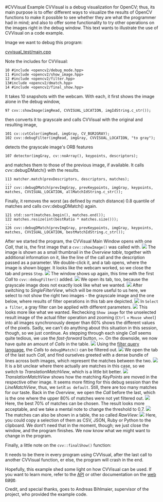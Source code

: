 #CVVisual Example
CVVisual is a debug visualization for OpenCV; thus, its main purpose is to offer different ways to visualize 
the results of OpenCV functions to make it possible to see whether they are what the programmer had in mind;
and also to offer some functionality to try other operations on the images right in the debug window.
This text wants to illustrate the use of CVVisual on a code example.

Image we want to debug this program:

[cvvisual_test/main.cpp](../example_code/cvvisual_test/main.cpp)

Note the includes for CVVisual:

	10 #include <opencv2/debug_mode.hpp>
	11 #include <opencv2/show_image.hpp>
	12 #include <opencv2/filter.hpp>
	13#include <opencv2/dmatch.hpp>
	14 #include <opencv2/final_show.hpp>

It takes 10 snapshots with the webcam.
With each, it first shows the image alone in the debug window,

	97 cvv::showImage(imgRead, CVVISUAL_LOCATION, imgIdString.c_str());

then converts it to grayscale and calls CVVisual with the original and resulting image, 

	101 cv::cvtColor(imgRead, imgGray, CV_BGR2GRAY);
	102	cvv::debugFilter(imgRead, imgGray, CVVISUAL_LOCATION, "to gray");

detects the grayscale image's ORB features

	107 detector(imgGray, cv::noArray(), keypoints, descriptors);

and matches them to those of the previous image, if available. It calls cvv::debugDMatch() with the results.

	113 matcher.match(prevDescriptors, descriptors, matches);
	...
	117 cvv::debugDMatch(prevImgGray, prevKeypoints, imgGray, keypoints, matches, CVVISUAL_LOCATION, allMatchIdString.c_str());

Finally, it removes the worst (as defined by match distance) 0.8 quantile of matches and calls cvv::debugDMatch() again.

	121 std::sort(matches.begin(), matches.end());
	122 matches.resize(int(bestRatio * matches.size()));
	...
	126 cvv::debugDMatch(prevImgGray, prevKeypoints, imgGray, keypoints, matches, CVVISUAL_LOCATION, bestMatchIdString.c_str());

After we started the program, the CVVisual Main Window opens with one _Call_, that is, the first image that a `cvv::showImage()` was called with.
![](../images_example/overview_single_call.png)
The image is shown as a small thumbnail in the _Overview table_, together with additional information on it, like the line of the call and the description passed as a parameter.
We double-click it, and a tab opens, where the image is shown bigger. It looks like the webcam worked, so we close the tab and press `Step`.
![](../images_example/single_image_tab.png)
The window shows up again, this time with the first _Call_ to `cvv::debugFilter()` added.
![](../images_example/overview_two_calls.png)
We open its tab, too, because the grayscale image does not exactly look like what we wanted.
![](../images_example/filter_tab_default.png)
After switching to _SingleFilterView_, which will be more useful to us here, we select to not show the right two images - the grayscale image and the one below, where results of filter operations in this tab are depicted.
![](../images_example/single_filter_right_two_imgs_unselected.png)
In `Select a filter`, a gray filter can be applied with different parameters.
![](../images_example/single_filter_gray.png)
This looks more like what we wanted. 
Rechecking `Show image` for the unselected result image of the actual filter operation and zooming (`Ctrl` + `Mouse wheel`) into all images synchronously deeper than 60% shows the different values of the pixels.
Sadly, we can't do anything about this situation in this session, though, so we just continue.
As stepping through each single _Call_ seems quite tedious, we use the _fast-forward_ button, `>>`.
On the downside, we now have quite an amount of _Calls_ in the table.
![](../images_example/overview_all.png)
Using the [filter query language](../ref/filters-ref.html), the _Calls_ to `debugDMatch()` can be filtered out.
![](../images_example/overview_matches_filtered.png)
We open the tab of the last such _Call_, and find ourselves greeted with a dense bundle of lines across both images, which represent the matches between the two.
![](../images_example/match_tab_line.png)
It is a bit unclear where there actually are matches in this case, so we switch to _TranslationMatchView_, which is a little bit better.
![](../images_example/match_translations.png)
_TranslationMatchView_ shows how the matching _KeyPoints_ are moved in the respective other image.
It seems more fitting for this debug session than the _LineMatchView_, thus,  we `Set`it `as default`.
Still, there are too many matches for our taste.
Back in the _Overview_, we open the _Call_ before the last, which is the one where the upper 80% of matches were not yet filtered out.
![](../images_example/match_tab_translations_2.png)
Here, the best 70% of matches can be chosen. The result looks more acceptable, and we take a mental note to change the threshold to 0.7.
![](../images_example/match_translations_2_70percent.png)
The matches can also be shown in a table, the so called _RawView_:
![](../images_example/raw_view.png)
Here, you could copy a selection of them as CSV, JSON, Ruby or Python to the clipboard.
We dont't need that in the moment, though; we just close the window, and the program finishes.
We now know what we might want to change in the program.


Finally, a little note on the `cvv::finalShow()` function:

It needs to be there in every program using CVVisual, after the last call to another CVVisual function, er else, the program will crash in the end.

Hopefully, this example shed some light on how CVVisual can be used.
If you want to learn more, refer to the [API](/api) or other documentation on the [web page](http://cvv.mostlynerdless.de/).

Credit, and special thanks, goes to Andreas Bihlmaier, supervisor of the project, who provided the example code.
